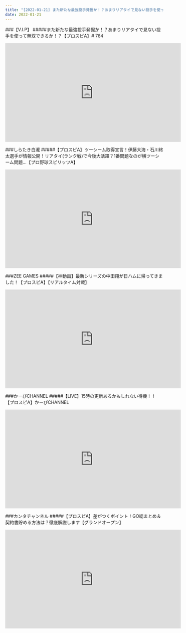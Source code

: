 ```yaml
---
title: "[2022-01-21] また新たな最強投手発掘か！？あまりリアタイで見ない投手を使って無双できるか！？【プロスピA】# 764 他"
date: 2022-01-21
---
```

###【V.I.P】
#####また新たな最強投手発掘か！？あまりリアタイで見ない投手を使って無双できるか！？【プロスピA】# 764
<iframe width="560" height="315" src="https://www.youtube.com/embed/bHRngOaFu8w" frameborder="0" allow="accelerometer; autoplay; clipboard-write; encrypted-media; gyroscope; picture-in-picture" allowfullscreen></iframe>

###しらたき白瀧
#####【プロスピA】ツーシーム取得宣言！伊藤大海・石川柊太選手が情報公開！リアタイ(ランク戦)で今後大活躍？1番問題なのが横ツーシーム問題…【プロ野球スピリッツA】
<iframe width="560" height="315" src="https://www.youtube.com/embed/ffEP1vOdOgI" frameborder="0" allow="accelerometer; autoplay; clipboard-write; encrypted-media; gyroscope; picture-in-picture" allowfullscreen></iframe>

###ZEE GAMES
#####【神動画】最新シリーズの中田翔が日ハムに帰ってきました！【プロスピA】【リアルタイム対戦】
<iframe width="560" height="315" src="https://www.youtube.com/embed/SerDUD6s7vk" frameborder="0" allow="accelerometer; autoplay; clipboard-write; encrypted-media; gyroscope; picture-in-picture" allowfullscreen></iframe>

###かーぴCHANNEL
#####【LIVE】15時の更新あるかもしれない待機！！【プロスピA】かーぴCHANNEL
<iframe width="560" height="315" src="https://www.youtube.com/embed/cr3n7EgYwQQ" frameborder="0" allow="accelerometer; autoplay; clipboard-write; encrypted-media; gyroscope; picture-in-picture" allowfullscreen></iframe>

###カンタチャンネル
#####【プロスピA】差がつくポイント！GO総まとめ＆契約書貯める方法は？徹底解説します【グランドオープン】
<iframe width="560" height="315" src="https://www.youtube.com/embed/9CJjRBK5eFU" frameborder="0" allow="accelerometer; autoplay; clipboard-write; encrypted-media; gyroscope; picture-in-picture" allowfullscreen></iframe>

